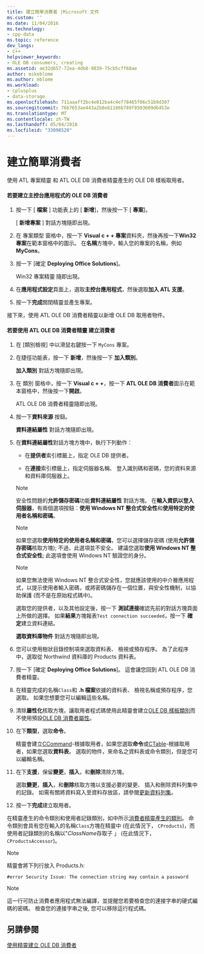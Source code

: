 ```yaml
---
title: 建立簡單消費者 |Microsoft 文件
ms.custom: ''
ms.date: 11/04/2016
ms.technology:
- cpp-data
ms.topic: reference
dev_langs:
- C++
helpviewer_keywords:
- OLE DB consumers, creating
ms.assetid: ae32d657-72ea-4db8-9839-75cb5cff68ae
author: mikeblome
ms.author: mblome
ms.workload:
- cplusplus
- data-storage
ms.openlocfilehash: 711aaaff2bc4e012ba4c4ef78465f06c51b9d307
ms.sourcegitcommit: 76b7653ae443a2b8eb1186b789f8503609d6453e
ms.translationtype: MT
ms.contentlocale: zh-TW
ms.lasthandoff: 05/04/2018
ms.locfileid: "33098520"
---
```

# <a name="creating-a-simple-consumer"></a>建立簡單消費者
使用 ATL 專案精靈 和 ATL OLE DB 消費者精靈產生的 OLE DB 樣板取用者。  
  
#### <a name="to-create-a-console-application-for-an-ole-db-consumer"></a>若要建立主控台應用程式的 OLE DB 消費者  
  
1.  按一下 [ **檔案** ] 功能表上的 [ **新增**]，然後按一下 [ **專案**]。  
  
     [ **新增專案** ] 對話方塊隨即出現。  
  
2.  在 專案類型 窗格中，按一下  **Visual c + + 專案**資料夾，然後再按一下**Win32 專案**在範本窗格中的圖示。 在**名稱**方塊中，輸入您的專案的名稱，例如**MyCons**。  
  
3.  按一下 [確定 **Deploying Office Solutions**]。  
  
     Win32 專案精靈 隨即出現。  
  
4.  在**應用程式設定**頁面上，選取**主控台應用程式**，然後選取**加入 ATL 支援**。  
  
5.  按一下**完成**關閉精靈並產生專案。  
  
 接下來，使用 ATL OLE DB 消費者精靈以新增 OLE DB 取用者物件。  
  
#### <a name="to-create-a-consumer-with-the-atl-ole-db-consumer-wizard"></a>若要使用 ATL OLE DB 消費者精靈 建立消費者  
  
1.  在 [類別檢視] 中以滑鼠右鍵按一下 `MyCons` 專案。  
  
2.  在捷徑功能表，按一下 **新增**，然後按一下 **加入類別**。  
  
     **加入類別** 對話方塊隨即出現。  
  
3.  在 類別 窗格中，按一下  **Visual c + +**，按一下  **ATL OLE DB 消費者**圖示在範本窗格中，然後按一下**開啟**。  
  
     ATL OLE DB 消費者精靈隨即出現。  
  
4.  按一下**資料來源** 按鈕。  
  
     **資料連結屬性** 對話方塊隨即出現。  
  
5.  在**資料連結屬性**對話方塊方塊中，執行下列動作：  
  
    -   在**提供者**索引標籤上，指定 OLE DB 提供者。  
  
    -   在**連接**索引標籤上，指定伺服器名稱、 登入識別碼和密碼，您的資料來源和資料庫伺服器上。  
  
    > [!NOTE]
    >  安全性問題的**允許儲存密碼**功能**資料連結屬性** 對話方塊。 在**輸入資訊以登入伺服器**，有兩個選項按鈕：**使用 Windows NT 整合式安全性**和**使用特定的使用者名稱和密碼**。  
  
    > [!NOTE]
    >  如果您選取**使用特定的使用者名稱和密碼**，您可以選擇儲存密碼 (使用**允許儲存密碼**核取方塊); 不過，此選項並不安全。 建議您選取**使用 Windows NT 整合式安全性**; 此選項會使用 Windows NT 驗證您的身分。  
  
    > [!NOTE]
    >  如果您無法使用 Windows NT 整合式安全性，您就應該使用的中介層應用程式，以提示使用者輸入密碼，或將密碼儲存在一個位置，與安全性機制，以協助保護 (而不是在原始程式碼中)。  
  
     選取您的提供者，以及其他設定後，按一下 **測試連接**確認先前的對話方塊頁面上所做的選擇。 如果**結果**方塊報表`Test connection succeeded`，按一下 **確定**建立資料連結。  
  
     **選取資料庫物件** 對話方塊隨即出現。  
  
6.  您可以使用樹狀目錄控制項來選取資料表、 檢視或預存程序。 為了此程序中，選取從 Northwind 資料庫的 Products 資料表。  
  
7.  按一下 [確定 **Deploying Office Solutions**]。 這會讓您回到 ATL OLE DB 消費者精靈。  
  
8.  在精靈完成的名稱`Class`和 **.h 檔案**依據的資料表、 檢視名稱或預存程序，您選取。 如果您想要您可以編輯這些名稱。  
  
9. 清除**屬性化**核取方塊，讓取用者程式碼使用此精靈會建立[OLE DB 樣板類別](../../data/oledb/ole-db-consumer-templates-reference.md)而不使用預設[OLE DB 消費者屬性](../../windows/ole-db-consumer-attributes.md)。  
  
10. 在下**類型**，選取**命令**。  
  
     精靈會建立[CCommand](../../data/oledb/ccommand-class.md)-根據取用者，如果您選取**命令**或[CTable](../../data/oledb/ctable-class.md)-根據取用者，如果您選取**資料表**。 選取的物件，來命名之資料表或命令類別，但是您可以編輯名稱。  
  
11. 在下**支援**，保留**變更**，**插入**，和**刪除**清除方塊。  
  
     選取**變更**，**插入**，和**刪除**核取方塊以支援必要的變更、 插入和刪除資料列集中的記錄。 如需有關將資料寫入至資料存放區，請參閱[更新資料列集](../../data/oledb/updating-rowsets.md)。  
  
12. 按一下**完成**建立取用者。  
  
 在精靈產生的命令類別和使用者記錄類別，如中所示[消費者精靈產生的類別](../../data/oledb/consumer-wizard-generated-classes.md)。 命令類別會具有您在輸入的名稱`Class`方塊在精靈中 (在此情況下， `CProducts`)，而使用者記錄類別的名稱以"*ClassName*存取子 」 (在此情況下， `CProductsAccessor`)。  
  
> [!NOTE]
>  精靈會將下列行放入 Products.h:  
  
```  
#error Security Issue: The connection string may contain a password  
```  
  
> [!NOTE]
>  這一行可防止消費者應用程式無法編譯，並提醒您若要檢查您的連接字串的硬式編碼的密碼。 檢查您的連接字串之後, 您可以移除這行程式碼。  
  
## <a name="see-also"></a>另請參閱  
 [使用精靈建立 OLE DB 消費者](../../data/oledb/creating-an-ole-db-consumer-using-a-wizard.md)
